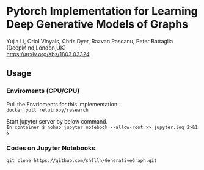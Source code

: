 # Pytorch Implementation for Learning Deep Generative Models of Graphs
Yujia Li, Oriol Vinyals, Chris Dyer, Razvan Pascanu, Peter Battaglia (DeepMind,London,UK)    
https://arxiv.org/abs/1803.03324  

## Usage

### Enviroments (CPU/GPU)
Pull the Envrioments for this implementation.  
`docker pull relutropy/research`  

Start jupyter server by below command.  
`In container $ nohup jupyter notebook --allow-root >> jupyter.log 2>&1 &`  

### Codes on Jupyter Notebooks
`git clone https://github.com/shllln/GenerativeGraph.git`  
